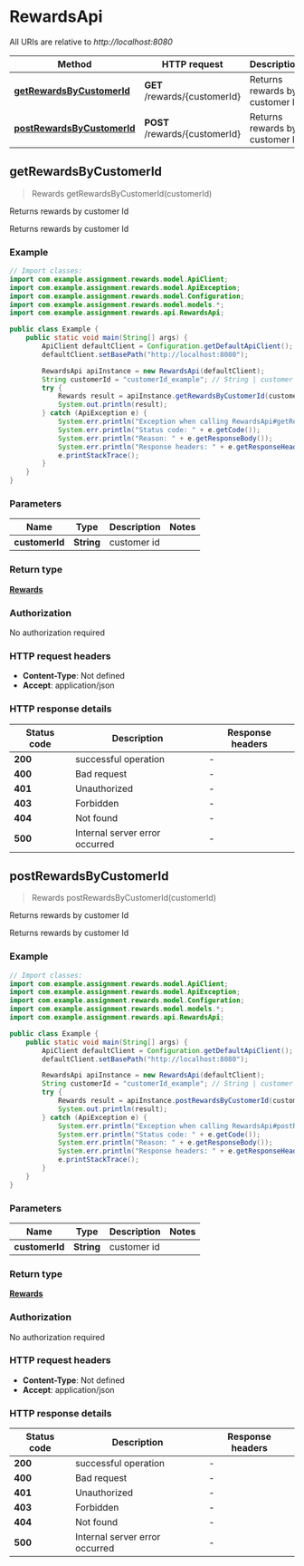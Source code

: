 # RewardsApi

All URIs are relative to *http://localhost:8080*

| Method | HTTP request | Description |
|------------- | ------------- | -------------|
| [**getRewardsByCustomerId**](RewardsApi.md#getRewardsByCustomerId) | **GET** /rewards/{customerId} | Returns rewards by customer Id |
| [**postRewardsByCustomerId**](RewardsApi.md#postRewardsByCustomerId) | **POST** /rewards/{customerId} | Returns rewards by customer Id |



## getRewardsByCustomerId

> Rewards getRewardsByCustomerId(customerId)

Returns rewards by customer Id

Returns rewards by customer Id

### Example

```java
// Import classes:
import com.example.assignment.rewards.model.ApiClient;
import com.example.assignment.rewards.model.ApiException;
import com.example.assignment.rewards.model.Configuration;
import com.example.assignment.rewards.model.models.*;
import com.example.assignment.rewards.api.RewardsApi;

public class Example {
    public static void main(String[] args) {
        ApiClient defaultClient = Configuration.getDefaultApiClient();
        defaultClient.setBasePath("http://localhost:8080");

        RewardsApi apiInstance = new RewardsApi(defaultClient);
        String customerId = "customerId_example"; // String | customer id
        try {
            Rewards result = apiInstance.getRewardsByCustomerId(customerId);
            System.out.println(result);
        } catch (ApiException e) {
            System.err.println("Exception when calling RewardsApi#getRewardsByCustomerId");
            System.err.println("Status code: " + e.getCode());
            System.err.println("Reason: " + e.getResponseBody());
            System.err.println("Response headers: " + e.getResponseHeaders());
            e.printStackTrace();
        }
    }
}
```

### Parameters


| Name | Type | Description  | Notes |
|------------- | ------------- | ------------- | -------------|
| **customerId** | **String**| customer id | |

### Return type

[**Rewards**](Rewards.md)

### Authorization

No authorization required

### HTTP request headers

- **Content-Type**: Not defined
- **Accept**: application/json


### HTTP response details
| Status code | Description | Response headers |
|-------------|-------------|------------------|
| **200** | successful operation |  -  |
| **400** | Bad request |  -  |
| **401** | Unauthorized |  -  |
| **403** | Forbidden |  -  |
| **404** | Not found |  -  |
| **500** | Internal server error occurred |  -  |


## postRewardsByCustomerId

> Rewards postRewardsByCustomerId(customerId)

Returns rewards by customer Id

Returns rewards by customer Id

### Example

```java
// Import classes:
import com.example.assignment.rewards.model.ApiClient;
import com.example.assignment.rewards.model.ApiException;
import com.example.assignment.rewards.model.Configuration;
import com.example.assignment.rewards.model.models.*;
import com.example.assignment.rewards.api.RewardsApi;

public class Example {
    public static void main(String[] args) {
        ApiClient defaultClient = Configuration.getDefaultApiClient();
        defaultClient.setBasePath("http://localhost:8080");

        RewardsApi apiInstance = new RewardsApi(defaultClient);
        String customerId = "customerId_example"; // String | customer id
        try {
            Rewards result = apiInstance.postRewardsByCustomerId(customerId);
            System.out.println(result);
        } catch (ApiException e) {
            System.err.println("Exception when calling RewardsApi#postRewardsByCustomerId");
            System.err.println("Status code: " + e.getCode());
            System.err.println("Reason: " + e.getResponseBody());
            System.err.println("Response headers: " + e.getResponseHeaders());
            e.printStackTrace();
        }
    }
}
```

### Parameters


| Name | Type | Description  | Notes |
|------------- | ------------- | ------------- | -------------|
| **customerId** | **String**| customer id | |

### Return type

[**Rewards**](Rewards.md)

### Authorization

No authorization required

### HTTP request headers

- **Content-Type**: Not defined
- **Accept**: application/json


### HTTP response details
| Status code | Description | Response headers |
|-------------|-------------|------------------|
| **200** | successful operation |  -  |
| **400** | Bad request |  -  |
| **401** | Unauthorized |  -  |
| **403** | Forbidden |  -  |
| **404** | Not found |  -  |
| **500** | Internal server error occurred |  -  |

